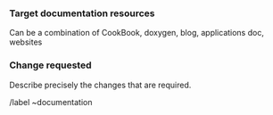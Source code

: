 ### Target documentation resources

Can be a combination of CookBook, doxygen, blog, applications doc, websites

### Change requested

Describe precisely the changes that are required.

/label ~documentation 
